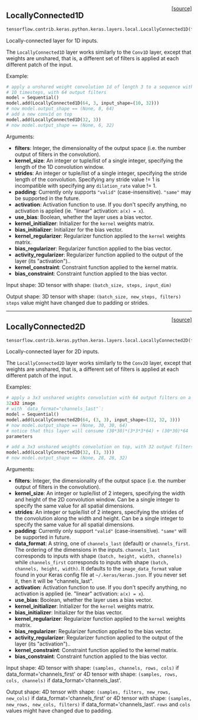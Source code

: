 <span style="float:right;">[[source]](https://github.com/polyaxon/polyaxon/blob/master/polyaxon/layers/local.py#L13)</span>
## LocallyConnected1D

```python
tensorflow.contrib.keras.python.keras.layers.local.LocallyConnected1D(filters, kernel_size, strides=1, padding='valid', data_format=None, activation=None, use_bias=True, kernel_initializer='glorot_uniform', bias_initializer='zeros', kernel_regularizer=None, bias_regularizer=None, activity_regularizer=None, kernel_constraint=None, bias_constraint=None)
```

Locally-connected layer for 1D inputs.

  The `LocallyConnected1D` layer works similarly to
  the `Conv1D` layer, except that weights are unshared,
  that is, a different set of filters is applied at each different patch
  of the input.

  Example:
  ```python
  # apply a unshared weight convolution 1d of length 3 to a sequence with
  # 10 timesteps, with 64 output filters
  model = Sequential()
  model.add(LocallyConnected1D(64, 3, input_shape=(10, 32)))
  # now model.output_shape == (None, 8, 64)
  # add a new conv1d on top
  model.add(LocallyConnected1D(32, 3))
  # now model.output_shape == (None, 6, 32)
  ```

  Arguments:
  - __filters__: Integer, the dimensionality of the output space
	  (i.e. the number output of filters in the convolution).
  - __kernel_size__: An integer or tuple/list of a single integer,
	  specifying the length of the 1D convolution window.
  - __strides__: An integer or tuple/list of a single integer,
	  specifying the stride length of the convolution.
	  Specifying any stride value != 1 is incompatible with specifying
	  any `dilation_rate` value != 1.
  - __padding__: Currently only supports `"valid"` (case-insensitive).
	  `"same"` may be supported in the future.
  - __activation__: Activation function to use.
	  If you don't specify anything, no activation is applied
	  (ie. "linear" activation: `a(x) = x`).
  - __use_bias__: Boolean, whether the layer uses a bias vector.
  - __kernel_initializer__: Initializer for the `kernel` weights matrix.
  - __bias_initializer__: Initializer for the bias vector.
  - __kernel_regularizer__: Regularizer function applied to
	  the `kernel` weights matrix.
  - __bias_regularizer__: Regularizer function applied to the bias vector.
  - __activity_regularizer__: Regularizer function applied to
	  the output of the layer (its "activation")..
  - __kernel_constraint__: Constraint function applied to the kernel matrix.
  - __bias_constraint__: Constraint function applied to the bias vector.

  Input shape:
  3D tensor with shape: `(batch_size, steps, input_dim)`

  Output shape:
  3D tensor with shape: `(batch_size, new_steps, filters)`
  `steps` value might have changed due to padding or strides.
  

----

<span style="float:right;">[[source]](https://github.com/polyaxon/polyaxon/blob/master/polyaxon/layers/local.py#L18)</span>
## LocallyConnected2D

```python
tensorflow.contrib.keras.python.keras.layers.local.LocallyConnected2D(filters, kernel_size, strides=(1, 1), padding='valid', data_format=None, activation=None, use_bias=True, kernel_initializer='glorot_uniform', bias_initializer='zeros', kernel_regularizer=None, bias_regularizer=None, activity_regularizer=None, kernel_constraint=None, bias_constraint=None)
```

Locally-connected layer for 2D inputs.

  The `LocallyConnected2D` layer works similarly
  to the `Conv2D` layer, except that weights are unshared,
  that is, a different set of filters is applied at each
  different patch of the input.

  Examples:
  ```python
  # apply a 3x3 unshared weights convolution with 64 output filters on a
  32x32 image
  # with `data_format="channels_last"`:
  model = Sequential()
  model.add(LocallyConnected2D(64, (3, 3), input_shape=(32, 32, 3)))
  # now model.output_shape == (None, 30, 30, 64)
  # notice that this layer will consume (30*30)*(3*3*3*64) + (30*30)*64
  parameters

  # add a 3x3 unshared weights convolution on top, with 32 output filters:
  model.add(LocallyConnected2D(32, (3, 3)))
  # now model.output_shape == (None, 28, 28, 32)
  ```

  Arguments:
  - __filters__: Integer, the dimensionality of the output space
	  (i.e. the number output of filters in the convolution).
  - __kernel_size__: An integer or tuple/list of 2 integers, specifying the
	  width and height of the 2D convolution window.
	  Can be a single integer to specify the same value for
	  all spatial dimensions.
  - __strides__: An integer or tuple/list of 2 integers,
	  specifying the strides of the convolution along the width and height.
	  Can be a single integer to specify the same value for
	  all spatial dimensions.
  - __padding__: Currently only support `"valid"` (case-insensitive).
	  `"same"` will be supported in future.
  - __data_format__: A string,
	  one of `channels_last` (default) or `channels_first`.
	  The ordering of the dimensions in the inputs.
	  `channels_last` corresponds to inputs with shape
	  `(batch, height, width, channels)` while `channels_first`
	  corresponds to inputs with shape
	  `(batch, channels, height, width)`.
	  It defaults to the `image_data_format` value found in your
	  Keras config file at `~/.keras/keras.json`.
	  If you never set it, then it will be "channels_last".
  - __activation__: Activation function to use.
	  If you don't specify anything, no activation is applied
	  (ie. "linear" activation: `a(x) = x`).
  - __use_bias__: Boolean, whether the layer uses a bias vector.
  - __kernel_initializer__: Initializer for the `kernel` weights matrix.
  - __bias_initializer__: Initializer for the bias vector.
  - __kernel_regularizer__: Regularizer function applied to
	  the `kernel` weights matrix.
  - __bias_regularizer__: Regularizer function applied to the bias vector.
  - __activity_regularizer__: Regularizer function applied to
	  the output of the layer (its "activation")..
  - __kernel_constraint__: Constraint function applied to the kernel matrix.
  - __bias_constraint__: Constraint function applied to the bias vector.

  Input shape:
  4D tensor with shape:
  `(samples, channels, rows, cols)` if data_format='channels_first'
  or 4D tensor with shape:
  `(samples, rows, cols, channels)` if data_format='channels_last'.

  Output shape:
  4D tensor with shape:
  `(samples, filters, new_rows, new_cols)` if data_format='channels_first'
  or 4D tensor with shape:
  `(samples, new_rows, new_cols, filters)` if data_format='channels_last'.
  `rows` and `cols` values might have changed due to padding.
  
